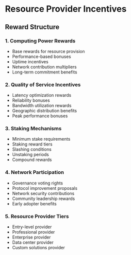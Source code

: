 # Resource Provider Incentives

## Reward Structure

### 1. Computing Power Rewards
- Base rewards for resource provision
- Performance-based bonuses
- Uptime incentives
- Network contribution multipliers
- Long-term commitment benefits

### 2. Quality of Service Incentives
- Latency optimization rewards
- Reliability bonuses
- Bandwidth utilization rewards
- Geographic distribution benefits
- Peak performance bonuses

### 3. Staking Mechanisms
- Minimum stake requirements
- Staking reward tiers
- Slashing conditions
- Unstaking periods
- Compound rewards

### 4. Network Participation
- Governance voting rights
- Protocol improvement proposals
- Network security contributions
- Community leadership rewards
- Early adopter benefits

### 5. Resource Provider Tiers
- Entry-level provider
- Professional provider
- Enterprise provider
- Data center provider
- Custom solutions provider 